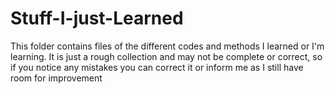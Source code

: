 # Stuff-I-just-Learned
This folder contains files of the different codes and methods I learned or I'm learning.
It is just a rough collection and may not be complete or correct, so if you notice any mistakes you can correct it or inform me as I still have room for improvement
